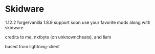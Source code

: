 # Skidware
1.12.2 forge/vanilla
1.8.9 support soon
use your favorite mods along with skidware

credits to me, nxtbyte (on unknowncheats), and liam

based from lightning-client
